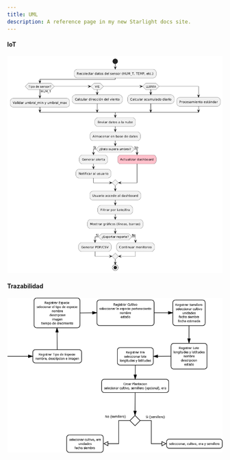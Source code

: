 ```yaml
---
title: UML
description: A reference page in my new Starlight docs site.
---
```


####  IoT

![caso](../../../../public/actividades.png)  

####  Trazabilidad

![caso](../../../assets/Trazabilidad/TrazabilidadActividades.png) 